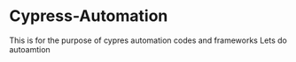 
# Cypress-Automation

This is for the purpose of cypres automation codes and frameworks
Lets do autoamtion

